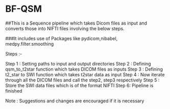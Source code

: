 # BF-QSM
##This is a Sequence pipeline which takes Dicom files as input and converts those into NIFTI files involving the below steps.

###It includes use of Packages like pydicom,nibabel, medpy.filter.smoothing

Steps :-

Step 1 : Setting paths to input and output directories
Step 2 : Defining qsm_to_t2star function which takes DICOM files as inputs
Step 3 : Defining t2_star to SWI function which takes t2star data as input
Step 4 : Now iterate through all the DICOM files and call the step2, step3 respectively
Step 5 : Store the SWI data files which is of the format NIFTI 
Step 6: Pipeline is finished



Note : Suggestions and changes are encouraged if it is necessary
